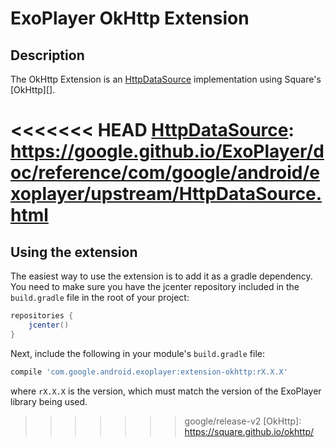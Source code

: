 # ExoPlayer OkHttp Extension #

## Description ##

The OkHttp Extension is an [HttpDataSource][] implementation using Square's
[OkHttp][].

<<<<<<< HEAD
[HttpDataSource]: https://google.github.io/ExoPlayer/doc/reference/com/google/android/exoplayer/upstream/HttpDataSource.html
=======
## Using the extension ##

The easiest way to use the extension is to add it as a gradle dependency. You
need to make sure you have the jcenter repository included in the `build.gradle`
file in the root of your project:

```gradle
repositories {
    jcenter()
}
```

Next, include the following in your module's `build.gradle` file:

```gradle
compile 'com.google.android.exoplayer:extension-okhttp:rX.X.X'
```

where `rX.X.X` is the version, which must match the version of the ExoPlayer
library being used.

[HttpDataSource]: https://google.github.io/ExoPlayer/doc/reference/com/google/android/exoplayer2/upstream/HttpDataSource.html
>>>>>>> google/release-v2
[OkHttp]: https://square.github.io/okhttp/
